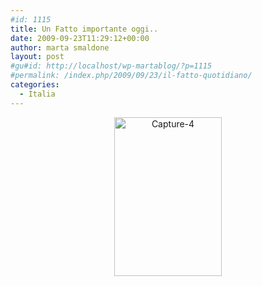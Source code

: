 ```yaml
---
#id: 1115
title: Un Fatto importante oggi..
date: 2009-09-23T11:29:12+00:00
author: marta smaldone
layout: post
#gu#id: http://localhost/wp-martablog/?p=1115
#permalink: /index.php/2009/09/23/il-fatto-quotidiano/
categories:
  - Italia
---
```

<p style="text-align: center;">
  <a href="http://{{ site.url }}/wp-uploads/2009/10/Capture-4.png"><img class="aligncenter size-full wp-image-1117" title="Capture-4" src="http://{{ site.url }}/wp-uploads/2009/10/Capture-4.png" alt="Capture-4" width="172" height="254" srcset="{{ site.url }}/images/uploads/2009/10/Capture-4.png 410w, {{ site.url }}/images/uploads/2009/10/Capture-4-204x300.png 204w" sizes="(max-width: 172px) 100vw, 172px" /></a>
</p>